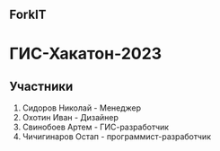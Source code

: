 ## ForkIT

# ГИС-Хакатон-2023

## Участники

1. Сидоров Николай - Менеджер
2. Охотин Иван - Дизайнер
3. Свинобоев Артем - ГИС-разработчик
4. Чичигинаров Остап - программист-разработчик
